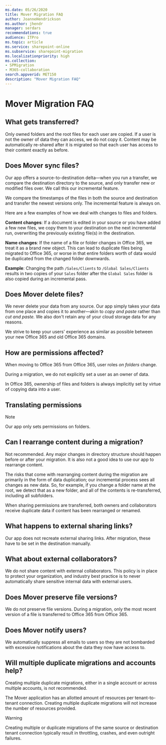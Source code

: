 ```yaml
---
ms.date: 05/26/2020
title: Mover Migration FAQ
author: JoanneHendrickson
ms.author: jhendr
manager: serdars
recommendations: true
audience: ITPro
ms.topic: article
ms.service: sharepoint-online
ms.subservice: sharepoint-migration
ms.localizationpriority: high
ms.collection: 
- SPMigration
- M365-collaboration
search.appverid: MET150
description: "Mover Migration FAQ"
---
```

#  Mover Migration FAQ


## What gets transferred?

Only owned folders and the root files for each user are copied. If a user is not the owner of data they can access, we do not copy it. Content may be automatically re-shared after it is migrated so that each user has access to their content exactly as before.

## Does Mover sync files?

Our app offers a source-to-destination delta—when you run a transfer, we compare the destination directory to the source, and only transfer new or modified files over. We call this our incremental feature.

We compare the timestamps of the files in both the source and destination and transfer the newest versions only. The incremental feature is always on.

Here are a few examples of how we deal with changes to files and folders.

**Content changes**: If a document is edited in your source or you have added a few new files, we copy them to your destination on the next incremental run, overwriting the previously existing file(s) in the destination.

**Name changes**: If the name of a file or folder changes in Office 365, we treat it as a brand new object. This can lead to duplicate files being migrated to Office 365, or worse in that entire folders worth of data would be duplicated from the changed folder downwards.

**Example**: Changing the path `/Sales/Clients` to `/Global Sales/Clients` results in two copies of your `Sales` folder after the `Global Sales` folder is also copied during an incremental pass.

## Does Mover delete files?

We never delete your data from any source. Our app simply takes your data from one place and copies it to another—akin to *copy and paste* rather than *cut and paste.* We also don't retain any of your cloud storage data for any reasons.

We strive to keep your users' experience as similar as possible between your new Office 365 and old Office 365 domains.

## How are permissions affected?

When moving to Office 365 from Office 365, user roles *on folders* change.

During a migration, we do not explicitly set a user as an owner of data.

In Office 365, ownership of files and folders is always implicitly set by virtue of copying data into a user.

## Translating permissions


>[!Note]
>Our app only sets permissions on folders.

## Can I rearrange content during a migration?

Not recommended. Any major changes in directory structure should happen before or after your migration. It is also not a good idea to use our app to rearrange content.

The risks that come with rearranging content during the migration are primarily in the form of data duplication; our incremental process sees all changes as new data. So, for example, if you change a folder name at the root, we detect that as a new folder, and all of the contents is re-transferred, including all subfolders.

When sharing permissions are transferred, both owners and collaborators receive duplicate data if content has been rearranged or renamed.

## What happens to external sharing links?

Our app does not recreate external sharing links. After migration, these have to be set in the destination manually.

## What about external collaborators?

We do not share content with external collaborators. This policy is in place to protect your organization, and industry best practice is to never automatically share sensitive internal data with external users.

## Does Mover preserve file versions?

We do not preserve file versions. During a migration, only the most recent version of a file is transferred to Office 365 from Office 365.

## Does Mover notify users?

We automatically suppress all emails to users so they are not bombarded with excessive notifications about the data they now have access to.

## Will multiple duplicate migrations and accounts help?


Creating multiple duplicate migrations, either in a single account or across multiple accounts, is not recommended.

The Mover application has an allotted amount of resources per tenant-to-tenant connection. Creating multiple duplicate migrations will not increase the number of resources provided.

>[!Warning]
>Creating multiple or duplicate migrations of the same source or destination tenant connection typically result in throttling, crashes, and even outright failures.



